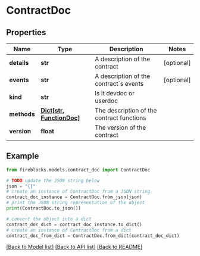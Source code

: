 # ContractDoc


## Properties

Name | Type | Description | Notes
------------ | ------------- | ------------- | -------------
**details** | **str** | A description of the contract | [optional] 
**events** | **str** | A description of the contract&#x60;s events | [optional] 
**kind** | **str** | Is it devdoc or userdoc | 
**methods** | [**Dict[str, FunctionDoc]**](FunctionDoc.md) | The description of the contract functions | 
**version** | **float** | The version of the contract | 

## Example

```python
from fireblocks.models.contract_doc import ContractDoc

# TODO update the JSON string below
json = "{}"
# create an instance of ContractDoc from a JSON string
contract_doc_instance = ContractDoc.from_json(json)
# print the JSON string representation of the object
print(ContractDoc.to_json())

# convert the object into a dict
contract_doc_dict = contract_doc_instance.to_dict()
# create an instance of ContractDoc from a dict
contract_doc_from_dict = ContractDoc.from_dict(contract_doc_dict)
```
[[Back to Model list]](../README.md#documentation-for-models) [[Back to API list]](../README.md#documentation-for-api-endpoints) [[Back to README]](../README.md)


